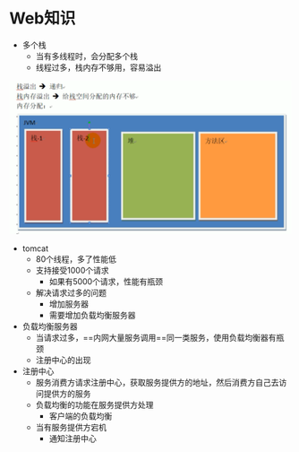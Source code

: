 # Web知识

- 多个栈
  - 当有多线程时，会分配多个栈
  - 线程过多，栈内存不够用，容易溢出

![1](img/1.png)

- tomcat
  - 80个线程，多了性能低
  - 支持接受1000个请求
    - 如果有5000个请求，性能有瓶颈
  - 解决请求过多的问题
    - 增加服务器
    - 需要增加负载均衡服务器
- 负载均衡服务器
  - 当请求过多，==内网大量服务调用==同一类服务，使用负载均衡器有瓶颈
  - 注册中心的出现
- 注册中心
  - 服务消费方请求注册中心，获取服务提供方的地址，然后消费方自己去访问提供方的服务
  - 负载均衡的功能在服务提供方处理
    - 客户端的负载均衡
  - 当有服务提供方宕机
    - 通知注册中心

